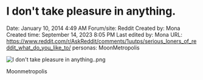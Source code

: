 # I don't take pleasure in anything.

Date: January 10, 2014 4:49 AM
Forum/site: Reddit
Created by: Mona
Created time: September 14, 2023 8:05 PM
Last edited by: Mona
URL: https://www.reddit.com/r/AskReddit/comments/1uutps/serious_loners_of_reddit_what_do_you_like_to/
personas: MoonMetropolis

![I don't take pleasure in anything..png](I%20don't%20take%20pleasure%20in%20anything%203e4fa9c964014c98a37bbb4cfdf78d29/I_dont_take_pleasure_in_anything..png)

Moonmetropolis